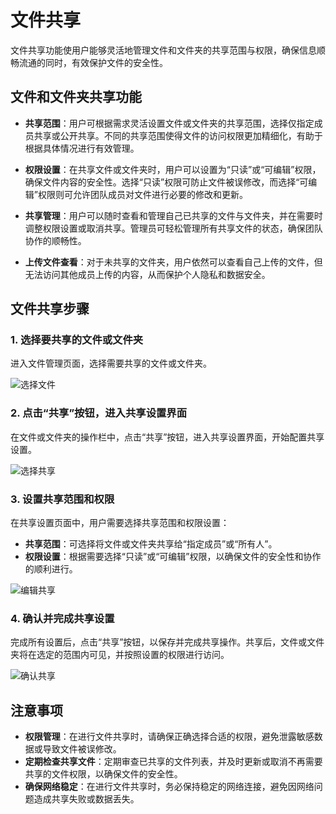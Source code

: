 # 文件共享

文件共享功能使用户能够灵活地管理文件和文件夹的共享范围与权限，确保信息顺畅流通的同时，有效保护文件的安全性。

## 文件和文件夹共享功能

- **共享范围**：用户可根据需求灵活设置文件或文件夹的共享范围，选择仅指定成员共享或公开共享。不同的共享范围使得文件的访问权限更加精细化，有助于根据具体情况进行有效管理。
  
- **权限设置**：在共享文件或文件夹时，用户可以设置为“只读”或“可编辑”权限，确保文件内容的安全性。选择“只读”权限可防止文件被误修改，而选择“可编辑”权限则可允许团队成员对文件进行必要的修改和更新。

- **共享管理**：用户可以随时查看和管理自己已共享的文件与文件夹，并在需要时调整权限设置或取消共享。管理员可轻松管理所有共享文件的状态，确保团队协作的顺畅性。

- **上传文件查看**：对于未共享的文件夹，用户依然可以查看自己上传的文件，但无法访问其他成员上传的内容，从而保护个人隐私和数据安全。

## 文件共享步骤

### 1. 选择要共享的文件或文件夹

进入文件管理页面，选择需要共享的文件或文件夹。

![选择文件](/images/file_share_1.png)

### 2. 点击“共享”按钮，进入共享设置界面

在文件或文件夹的操作栏中，点击“共享”按钮，进入共享设置界面，开始配置共享设置。

![选择共享](/images/file_share_2.png)

### 3. 设置共享范围和权限

在共享设置页面中，用户需要选择共享范围和权限设置：

- **共享范围**：可选择将文件或文件夹共享给“指定成员”或“所有人”。
- **权限设置**：根据需要选择“只读”或“可编辑”权限，以确保文件的安全性和协作的顺利进行。

![编辑共享](/images/file_share_3.png)

### 4. 确认并完成共享设置

完成所有设置后，点击“共享”按钮，以保存并完成共享操作。共享后，文件或文件夹将在选定的范围内可见，并按照设置的权限进行访问。

![确认共享](/images/file_share_4.png)


## 注意事项

- **权限管理**：在进行文件共享时，请确保正确选择合适的权限，避免泄露敏感数据或导致文件被误修改。
- **定期检查共享文件**：定期审查已共享的文件列表，并及时更新或取消不再需要共享的文件权限，以确保文件的安全性。
- **确保网络稳定**：在进行文件共享时，务必保持稳定的网络连接，避免因网络问题造成共享失败或数据丢失。
